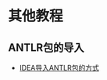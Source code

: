 # 其他教程

## ANTLR包的导入

- [IDEA导入ANTLR包的方式](https://github.com/courses-at-nju-by-hfwei/compilers-lab-docs/raw/main/docs/docs/IDEA%E5%AF%BC%E5%85%A5ANTLR%E5%8C%85%E7%9A%84%E6%96%B9%E5%BC%8F.pdf)
